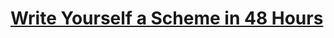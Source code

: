 # [Write Yourself a Scheme in 48 Hours](https://en.wikibooks.org/wiki/Write_Yourself_a_Scheme_in_48_Hours)

